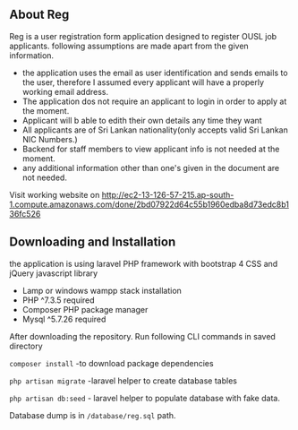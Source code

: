 ## About Reg

Reg is a user registration form application designed to register OUSL job applicants. 
following assumptions are made apart from the given information.

- the application uses the email as user identification and sends emails to the user, therefore I assumed every applicant will have a properly working email address. 
- The application dos not require an applicant to login in order to apply at the moment.
- Applicant will b able to edith their own details any time they want
- All applicants are of Sri Lankan nationality(only accepts valid Sri Lankan NIC Numbers.)
- Backend for staff members to view applicant info is not needed at the moment.
- any additional information other than one's given in the document are not needed.

Visit working website on 
<http://ec2-13-126-57-215.ap-south-1.compute.amazonaws.com/done/2bd07922d64c55b1960edba8d73edc8b136fc526>

## Downloading and Installation
the application is using laravel PHP framework with bootstrap 4 CSS and jQuery javascript library

- Lamp or windows wampp stack installation 
- PHP ^7.3.5 required
- Composer PHP package manager
- Mysql ^5.7.26 required

After downloading the repository. Run following CLI commands in saved directory


`composer install` -to download package dependencies 

`php artisan migrate` -laravel helper to create database tables

`php artisan db:seed` - laravel helper to populate database with fake data. 

Database dump is in `/database/reg.sql` path.




